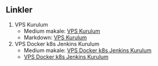 ## Linkler

1. VPS Kurulum
   - Medium makale: [VPS Kurulum](https://medium.com/@gorbadil/güvenli-bir-vps-sunucusu-nasıl-kurulur-daca9dec1ca0)
   - Markdown: [VPS Kurulum](https://github.com/gorbadil/medium/blob/main/VPS_Kurulum.md)
2. VPS Docker k8s Jenkins Kurulum
   - Medium makale: [VPS Docker k8s Jenkins Kurulum](https://medium.com/@gorbadil/vps-üzerinde-continuous-integration-continuous-deployment-ci-cd-kurulumu-ve-nginx-reverse-proxy-1a4f990cc905)
   - [VPS Docker k8s Jenkins Kurulum](https://github.com/gorbadil/medium/blob/main/VPS_Docker_k8s_Jenkins.md)
